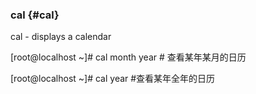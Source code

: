### cal {#cal}

cal - displays a calendar

[root@localhost ~]# cal  month   year     # 查看某年某月的日历

[root@localhost ~]# cal  year                   #查看某年全年的日历